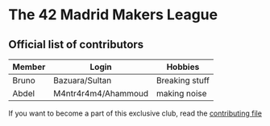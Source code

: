 # The 42 Madrid Makers League

## Official list of contributors

|Member|Login|Hobbies|
|---|---|---|
|Bruno|Bazuara/Sultan|Breaking stuff|
|Abdel|M4ntr4r4m4/Ahammoud|making noise|

If you want to become a part of this exclusive club, read the [contributing file](CONTRIBUTING.md)
